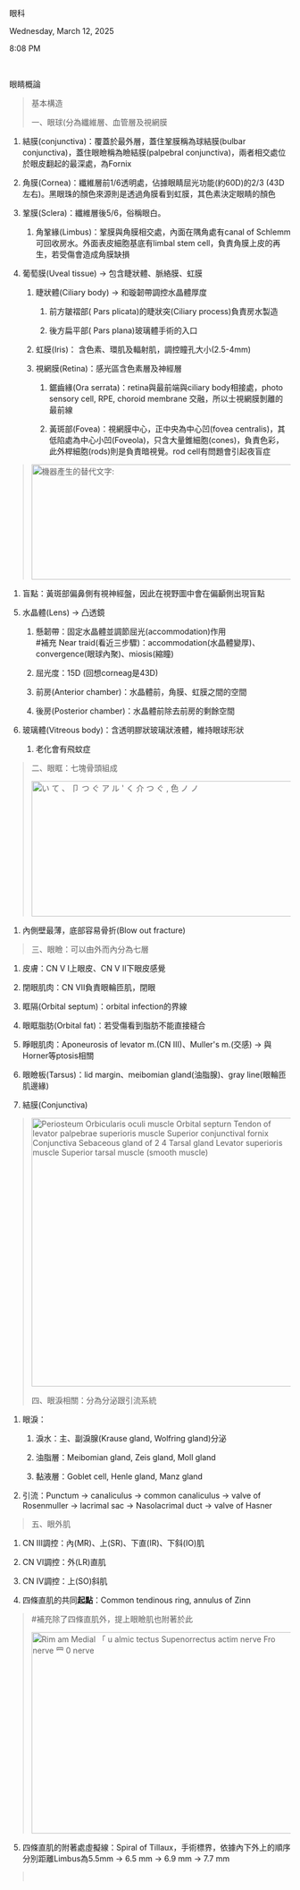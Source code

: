 眼科

Wednesday, March 12, 2025

8:08 PM

 

眼睛概論

> 基本構造
>
> 一、眼球(分為纖維層、血管層及視網膜

1.  結膜(conjunctiva)：覆蓋於最外層，蓋住鞏膜稱為球結膜(bulbar conjunctiva)，蓋住眼瞼稱為瞼結膜(palpebral conjunctiva)，兩者相交處位於眼皮翻起的最深處，為Fornix

2.  角膜(Cornea)：纖維層前1/6透明處，佔據眼睛屈光功能(約60D)的2/3 (43D左右)。黑眼珠的顏色來源則是透過角膜看到虹膜，其色素決定眼睛的顏色

3.  鞏膜(Sclera)：纖維層後5/6，俗稱眼白。

    1.  角鞏緣(Limbus)：鞏膜與角膜相交處，內面在隅角處有canal of Schlemm可回收房水。外面表皮細胞基底有limbal stem cell，負責角膜上皮的再生，若受傷會造成角膜缺損

4.  葡萄膜(Uveal tissue) -\> 包含睫狀體、脈絡膜、虹膜

    1.  睫狀體(Ciliary body) -\> 和璇韌帶調控水晶體厚度

        1.  前方皺褶部( Pars plicata)的睫狀突(Ciliary process)負責房水製造

        2.  後方扁平部( Pars plana)玻璃體手術的入口

    2.  虹膜(Iris)： 含色素、環肌及輻射肌，調控瞳孔大小(2.5-4mm)

    3.  視網膜(Retina)：感光區含色素層及神經層

        1.  鋸齒緣(Ora serrata)：retina與最前端與ciliary body相接處，photo sensory cell, RPE, choroid membrane 交融，所以士視網膜剝離的最前線

        2.  黃斑部(Fovea)：視網膜中心，正中央為中心凹(fovea centralis)，其低陷處為中心小凹(Foveola)，只含大量錐細胞(cones)，負責色彩，此外桿細胞(rods)則是負責暗視覺。rod cell有問題會引起夜盲症

> <img src="C:\Users\ai\AppData\Local\Temp\國考中文醫學知識網站架設計畫\pandoc/media/image1.png" style="width:5in;height:2.14583in" alt="機器產生的替代文字: " />

1.  盲點：黃斑部偏鼻側有視神經盤，因此在視野圖中會在偏顳側出現盲點

<!-- -->

5.  水晶體(Lens) -\> 凸透鏡

    1.  懸韌帶：固定水晶體並調節屈光(accommodation)作用  
        \#補充 Near traid(看近三步驟)：accommodation(水晶體變厚)、convergence(眼球內聚)、miosis(縮瞳)

    2.  屈光度：15D (回想corneag是43D)

    3.  前房(Anterior chamber)：水晶體前，角膜、虹膜之間的空間

    4.  後房(Posterior chamber)：水晶體前除去前房的剩餘空間

6.  玻璃體(Vitreous body)：含透明膠狀玻璃狀液體，維持眼球形狀

    1.  老化會有飛蚊症

> 二、眼眶：七塊骨頭組成
>
> <img src="C:\Users\ai\AppData\Local\Temp\國考中文醫學知識網站架設計畫\pandoc/media/image2.png" style="width:5in;height:2.52083in" alt="い て 、 卩 つ ぐ ア ル &#39; く 介 つ ぐ , 色 ノ ノ " />

1.  內側壁最薄，底部容易骨折(Blow out fracture)

> 三、眼瞼：可以由外而內分為七層

1.  皮膚：CN V I上眼皮、CN V II下眼皮感覺

2.  閉眼肌肉：CN VII負責眼輪匝肌，閉眼

3.  眶隔(Orbital septum)：orbital infection的界線

4.  眼眶脂肪(Orbital fat)：若受傷看到脂肪不能直接縫合

5.  睜眼肌肉：Aponeurosis of levator m.(CN III)、Muller's m.(交感) -\> 與Horner等ptosis相關

6.  眼瞼板(Tarsus)：lid margin、meibomian gland(油脂腺)、gray line(眼輪匝肌邊緣)

7.  結膜(Conjunctiva)

> <img src="C:\Users\ai\AppData\Local\Temp\國考中文醫學知識網站架設計畫\pandoc/media/image3.png" style="width:4.875in;height:5in" alt="Periosteum Orbicularis oculi muscle Orbital septurn Tendon of levator palpebrae superioris muscle Superior conjunctival fornix Conjunctiva Sebaceous gland of 2 4 Tarsal gland Levator superioris muscle Superior tarsal muscle (smooth muscle) " />
>
> 四、眼淚相關：分為分泌跟引流系統

1.  眼淚：

    1.  淚水：主、副淚腺(Krause gland, Wolfring gland)分泌

    2.  油脂層：Meibomian gland, Zeis gland, Moll gland

    3.  黏液層：Goblet cell, Henle gland, Manz gland

2.  引流：Punctum -\> canaliculus -\> common canaliculus -\> valve of Rosenmuller -\> lacrimal sac -\> Nasolacrimal duct -\> valve of Hasner

> 五、眼外肌

1.  CN III調控：內(MR)、上(SR)、下直(IR)、下斜(IO)肌

2.  CN VI調控：外(LR)直肌

3.  CN IV調控：上(SO)斜肌

4.  四條直肌的共同**起點**：Common tendinous ring, annulus of Zinn

> \#補充除了四條直肌外，提上眼瞼肌也附著於此
>
> <img src="C:\Users\ai\AppData\Local\Temp\國考中文醫學知識網站架設計畫\pandoc/media/image4.jpeg" style="width:5in;height:3.75in" alt="Rim am Medial 「 u almic tectus Supenorrectus actim nerve Fro nerve 罒 0 nerve " />

5.  四條直肌的附著處虛擬線：Spiral of Tillaux，手術標界，依據內下外上的順序分別距離Limbus為5.5mm -\> 6.5 mm -\> 6.9 mm -\> 7.7 mm

>  

